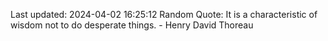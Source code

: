 Last updated: 2024-04-02 16:25:12
Random Quote: It is a characteristic of wisdom not to do desperate things. - Henry David Thoreau